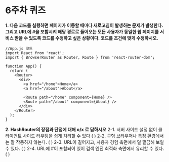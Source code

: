 # 6주차 퀴즈

**1. 다음 코드를 실행하면 페이지가 이동할 때마다 새로고침이 발생하는 문제가 발생한다. 그리고 URL에 #을 포함시켜 해당 경로로 들어오는 모든 사용자가 동일한 웹 페이지를 서비스 받을 수 있도록 코드를 수정하고 싶은 상황이다.
   코드를 조건에 맞게 수정하시오.**

  ```
//App.js 코드
  import React from 'react';
  import { BrowserRouter as Router, Route } from 'react-router-dom';
  
  function App() {
    return (
      <Router>
        <div>
          <a href="/home">Home</a>
          <a href="/about">About</a>
  
          <Route path="/home" component={Home} />
          <Route path="/about" component={About} />
        </div>
      </Router>
    );
  }
  ```

**2. HashRouter의 장점과 단점에 대해  o/x 로 답하시오**
   2-1. 서버 사이드 설정 없이 클라이언트 사이드 라우팅을 쉽게 처리할 수 있다 ( )
   2-2. 구형 브라우저나 특정 환경에서는 잘 작동하지 않는다. ( )
   2-3. URL이 길어지고, 사용자 경험 측면에서 덜 깔끔해 보일 수 있다. ( )
   2-4. URL에 #이 포함되어 있어 검색 엔진 최적화 측면에서 유리할 수 있다. ( )
